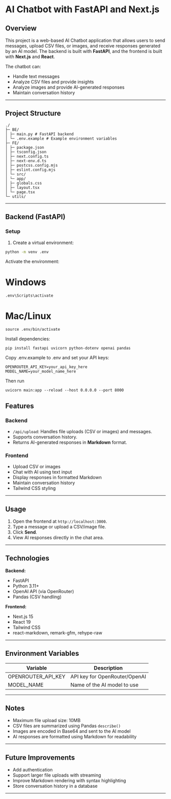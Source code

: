 # AI Chatbot with FastAPI and Next.js

## Overview
This project is a web-based AI Chatbot application that allows users to send messages, upload CSV files, or images, and receive responses generated by an AI model. The backend is built with **FastAPI**, and the frontend is built with **Next.js** and **React**.

The chatbot can:
- Handle text messages
- Analyze CSV files and provide insights
- Analyze images and provide AI-generated responses
- Maintain conversation history

---

## Project Structure
```
./
├─ BE/
│ ├─ main.py # FastAPI backend
│ └─ .env.example # Example environment variables
├─ FE/
│ ├─ package.json
│ ├─ tsconfig.json
│ ├─ next.config.ts
│ ├─ next-env.d.ts
│ ├─ postcss.config.mjs
│ ├─ eslint.config.mjs
│ └─ src/
│ └─ app/
│ ├─ globals.css
│ ├─ layout.tsx
│ └─ page.tsx
└─ utils/
```

---

## Backend (FastAPI)

### Setup
1. Create a virtual environment:
```bash
python -m venv .env
```
Activate the environment:
# Windows
```
.env\Scripts\activate
```
# Mac/Linux
```
source .env/bin/activate
```

Install dependencies:
```
pip install fastapi uvicorn python-dotenv openai pandas
```

Copy .env.example to .env and set your API keys:

```
OPENROUTER_API_KEY=your_api_key_here
MODEL_NAME=your_model_name_here
```
Then run
```
uvicorn main:app --reload --host 0.0.0.0 --port 8000
```
## Features

### Backend
- `/api/upload`: Handles file uploads (CSV or images) and messages.
- Supports conversation history.
- Returns AI-generated responses in **Markdown** format.

### Frontend
- Upload CSV or images
- Chat with AI using text input
- Display responses in formatted Markdown
- Maintain conversation history
- Tailwind CSS styling

---

## Usage

1. Open the frontend at `http://localhost:3000`.
2. Type a message or upload a CSV/image file.
3. Click **Send**.
4. View AI responses directly in the chat area.

---

## Technologies

**Backend:**
- FastAPI
- Python 3.11+
- OpenAI API (via OpenRouter)
- Pandas (CSV handling)

**Frontend:**
- Next.js 15
- React 19
- Tailwind CSS
- react-markdown, remark-gfm, rehype-raw

---

## Environment Variables

| Variable           | Description                       |
|-------------------|-----------------------------------|
| OPENROUTER_API_KEY | API key for OpenRouter/OpenAI     |
| MODEL_NAME         | Name of the AI model to use       |

---

## Notes
- Maximum file upload size: 10MB
- CSV files are summarized using Pandas `describe()`
- Images are encoded in Base64 and sent to the AI model
- AI responses are formatted using Markdown for readability

---

## Future Improvements
- Add authentication
- Support larger file uploads with streaming
- Improve Markdown rendering with syntax highlighting
- Store conversation history in a database

---

